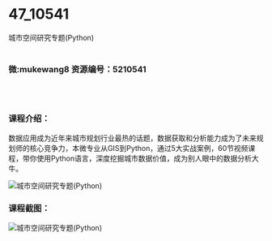 # 47_10541
城市空间研究专题(Python)
<br/></br>
<h3>微:mukewang8 资源编号：5210541</h3>
<br/></br>
<h3>课程介绍：</h3>
<p>数据应用成为近年来城市规划行业最热的话题，数据获取和分析能力成为了未来规划师的核心竞争力，本微专业从GIS到Python，通过5大实战案例，60节视频课程，带你使用Python语言，深度挖掘城市数据价值，成为别人眼中的数据分析大牛。</p>
<p><img src="https://www.ko996.com/wp-content/uploads/img/2020/02/1-115-300x196.png" alt="城市空间研究专题(Python)"></p>
<div class="info-desc">
<h3>课程截图：</h3>
<p><img src="https://www.ko996.com/wp-content/uploads/img/2020/02/11-111.png" alt="城市空间研究专题(Python)"></p>


			
</div>

